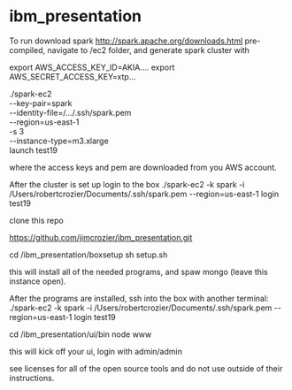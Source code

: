 # ibm_presentation

To run download spark http://spark.apache.org/downloads.html pre-compiled, navigate to /ec2 folder, and generate spark cluster with 

export AWS_ACCESS_KEY_ID=AKIA....
export AWS_SECRET_ACCESS_KEY=xtp...

./spark-ec2 \
--key-pair=spark \
--identity-file=/.../.ssh/spark.pem \
--region=us-east-1 \
-s 3 \
--instance-type=m3.xlarge \
launch test19

where the access keys and pem are downloaded from you AWS account. 

After the cluster is set up login to the box
./spark-ec2 -k spark -i /Users/robertcrozier/Documents/.ssh/spark.pem --region=us-east-1 login test19

clone this repo

https://github.com/jimcrozier/ibm_presentation.git

cd /ibm_presentation/boxsetup
sh setup.sh 

this will install all of the needed programs, and spaw mongo (leave this instance open).

After the programs are installed, ssh into the box with another terminal:
./spark-ec2 -k spark -i /Users/robertcrozier/Documents/.ssh/spark.pem --region=us-east-1 login test19

cd /ibm_presentation/ui/bin 
node www

this will kick off your ui, login with admin/admin 


see licenses for all of the open source tools and do not use outside of their instructions. 

